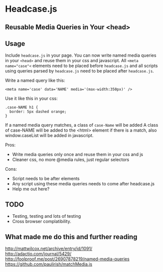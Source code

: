 Headcase.js
===

Reusable Media Queries in Your &lt;head&gt;
---

Usage
-----

Include <code>headcase.js</code> in your page. You can now write named media queries in your <code>&lt;head&gt;</code> and reuse them in your css and javascript. All <code>&lt;meta name="case"&lt;</code> elements need to be placed before <code>headcase.js</code> and all scripts using queries parsed by <code>headcase.js</code> need to be placed after <code>headcase.js</code>.

Write a named query like this:

    <meta name='case' data='NAME' media='(max-width:350px)' />

Use it like this in your css:

    .case-NAME h1 {
      border: 5px dashed orange;
    }

If a named media query matches, a class of <code>case-Name</code> will be added
A class of case-NAME will be added to the &lt;html&gt; element if there is a match, also window.caseList will be added in javascript.


Pros:

- Write media queries only once and reuse them in your css and js
- Cleaner css, no more @media rules, just regular selectors

Cons:

- Script needs to be after <meta> elements
- Any script using these media queries needs to come after headcase.js
- Help me out here?


TODO
---

- Testing, testing and lots of testing
- Cross browser complatibility.


What made me do this and further reading
---

http://mattwilcox.net/archive/entry/id/1091/
http://adactio.com/journal/5429/
http://foolproof.me/post/26907878219/named-media-queries
https://github.com/paulirish/matchMedia.js